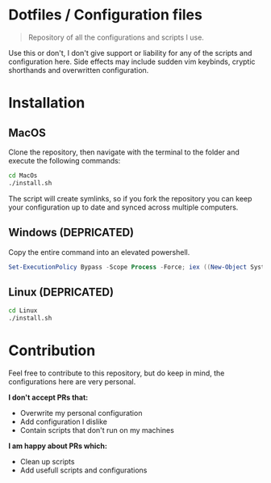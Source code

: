 # Dotfiles / Configuration files

> Repository of all the configurations and scripts I use.

Use this or don't, I don't give support or liability for any of the scripts and configuration here.
Side effects may include sudden vim keybinds, cryptic shorthands and overwritten configuration.

# Installation

## MacOS
Clone the repository, then navigate with the terminal to the folder and execute the following commands:

```sh
cd MacOs
./install.sh
```

The script will create symlinks, so if you fork the repository you can keep your configuration up to date 
and synced across multiple computers.

## Windows (DEPRICATED)

Copy the entire command into an elevated powershell.

```powershell
Set-ExecutionPolicy Bypass -Scope Process -Force; iex ((New-Object System.Net.WebClient).DownloadString('https://raw.githubusercontent.com/ef4203/dotfiles/master/Windows/install.ps1'))
```

## Linux (DEPRICATED)

```sh
cd Linux
./install.sh
```

# Contribution

Feel free to contribute to this repository, but do keep in mind, the configurations here are very personal.

**I don't accept PRs that:**

- Overwrite my personal configuration
- Add configuration I dislike
- Contain scripts that don't run on my machines

**I am happy about PRs which:**

- Clean up scripts
- Add usefull scripts and configurations
